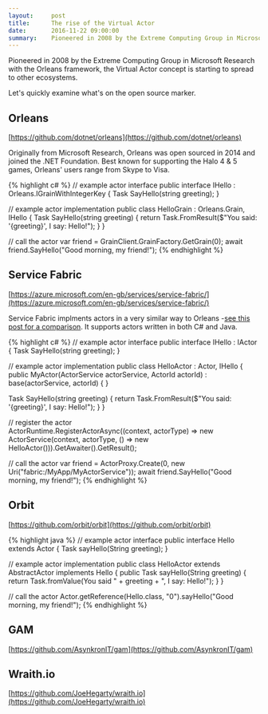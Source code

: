 ```yaml
---
layout:     post
title:      The rise of the Virtual Actor
date:       2016-11-22 09:00:00
summary:    Pioneered in 2008 by the Extreme Computing Group in Microsoft Research with the Orleans framework, the Virtual Actor concept is starting to spread to other ecosystems.
---
```


Pioneered in 2008 by the Extreme Computing Group in Microsoft Research with the Orleans framework, the Virtual Actor concept is
starting to spread to other ecosystems.

Let's quickly examine what's on the open source marker.

## Orleans

[https://github.com/dotnet/orleans](https://github.com/dotnet/orleans)

Originally from Microsoft Research, Orleans was open sourced in 2014 and joined the .NET Foundation.
Best known for supporting the Halo 4 & 5 games, Orleans' users range from Skype to Visa.

{% highlight c# %}
// example actor interface
public interface IHello : Orleans.IGrainWithIntegerKey
{
  Task<string> SayHello(string greeting);
}

// example actor implementation
public class HelloGrain : Orleans.Grain, IHello
{
  Task<string> SayHello(string greeting)
  {
    return Task.FromResult($"You said: '{greeting}', I say: Hello!");
  }
}

// call the actor
var friend = GrainClient.GrainFactory.GetGrain<IHello>(0);
await friend.SayHello("Good morning, my friend!");
{% endhighlight %}

## Service Fabric

[https://azure.microsoft.com/en-gb/services/service-fabric/](https://azure.microsoft.com/en-gb/services/service-fabric/)

Service Fabric implments actors in a very similar way to Orleans -[see this post for a comparison](/2016/07/08/orleans-vs-service-fabric/).
It supports actors written in both C# and Java.


{% highlight c# %}
// example actor interface
public interface IHello : IActor
{
  Task<string> SayHello(string greeting);
}

// example actor implementation
public class HelloActor : Actor, IHello
{
  public MyActor(ActorService actorService, ActorId actorId)
    : base(actorService, actorId) { }

  Task<string> SayHello(string greeting)
  {
    return Task.FromResult($"You said: '{greeting}', I say: Hello!");
  }
}

// register the actor            
ActorRuntime.RegisterActorAsync<HelloActor>((context, actorType) => new ActorService(context, actorType, () => new HelloActor())).GetAwaiter().GetResult();

// call the actor
var friend = ActorProxy.Create<IHello>(0, new Uri("fabric:/MyApp/MyActorService"));
await friend.SayHello("Good morning, my friend!");
{% endhighlight %}

## Orbit

[https://github.com/orbit/orbit](https://github.com/orbit/orbit)

{% highlight java %}
// example actor interface
public interface Hello extends Actor
{
    Task<String> sayHello(String greeting);
}

// example actor implementation
public class HelloActor extends AbstractActor implements Hello
{
    public Task<String> sayHello(String greeting)
    {
        return Task.fromValue(You said " + greeting + ", I say: Hello!");
    }
}

// call the actor
Actor.getReference(Hello.class, "0").sayHello("Good morning, my friend!");
{% endhighlight %}

## GAM

[https://github.com/AsynkronIT/gam](https://github.com/AsynkronIT/gam)

## Wraith.io

[https://github.com/JoeHegarty/wraith.io](https://github.com/JoeHegarty/wraith.io)
